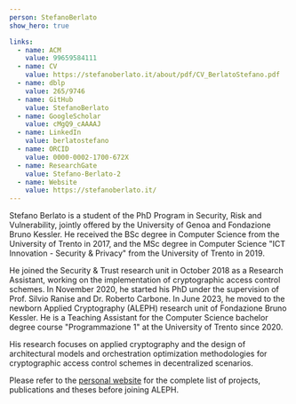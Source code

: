 ```yaml
---
person: StefanoBerlato
show_hero: true

links:
  - name: ACM
    value: 99659584111
  - name: CV
    value: https://stefanoberlato.it/about/pdf/CV_BerlatoStefano.pdf
  - name: dblp
    value: 265/9746
  - name: GitHub
    value: StefanoBerlato
  - name: GoogleScholar
    value: cMgQ9_cAAAAJ
  - name: LinkedIn
    value: berlatostefano
  - name: ORCID
    value: 0000-0002-1700-672X
  - name: ResearchGate
    value: Stefano-Berlato-2
  - name: Website
    value: https://stefanoberlato.it/
---
```


Stefano Berlato is a student of the PhD Program in Security, Risk and Vulnerability, jointly offered by the University of Genoa and Fondazione Bruno Kessler. He received the BSc degree in Computer Science from the University of Trento in 2017, and the MSc degree in Computer Science "ICT Innovation - Security & Privacy" from the University of Trento in 2019.

He joined the Security & Trust research unit in October 2018 as a Research Assistant, working on the implementation of cryptographic access control schemes. In November 2020, he started his PhD under the supervision of Prof. Silvio Ranise and Dr. Roberto Carbone. In June 2023, he moved to the newborn Applied Cryptography (ALEPH) research unit of Fondazione Bruno Kessler. He is a Teaching Assistant for the Computer Science bachelor degree course "Programmazione 1" at the University of Trento since 2020.

His research focuses on applied cryptography and the design of architectural models and orchestration optimization methodologies for cryptographic access control schemes in decentralized scenarios.

Please refer to the [personal website](https://stefanoberlato.it/) for the complete list of projects, publications and theses before joining ALEPH.
